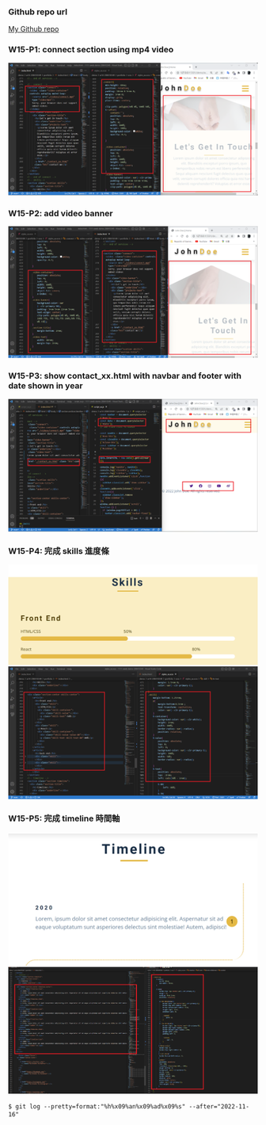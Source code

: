 ### Github repo url

[My Github repo](https://github.com/JKYROC/1111-sweb-demo-208410349.git)
### W15-P1: connect section using mp4 video

![](w15-p1.PNG)


### W15-P2: add video banner

![](w15-p2.png)

### W15-P3: show contact_xx.html with navbar and footer with date shown in year

![](w15-p3.png)

### W15-P4: 完成 skills 進度條

![](w15-p4-1.png)
![](w15-p4-2.png)

### W15-P5: 完成 timeline 時間軸

![](w15-p5-1.png)
![](w15-p5-2.png)

```
$ git log --pretty=format:"%h%x09%an%x09%ad%x09%s" --after="2022-11-16"

```
